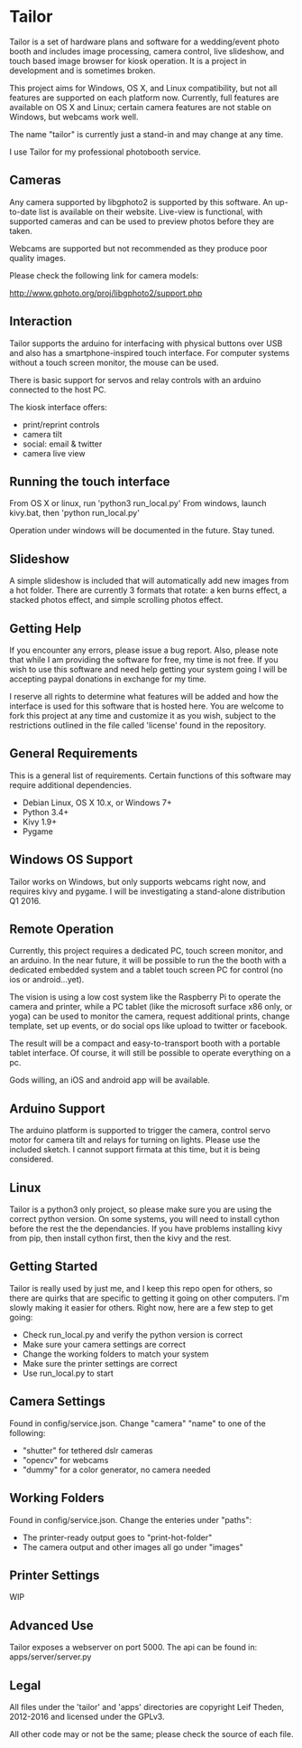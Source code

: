 Tailor
======

Tailor is a set of hardware plans and software for a wedding/event photo
booth and includes image processing, camera control, live slideshow, and
touch based image browser for kiosk operation.  It is a project in
development and is sometimes broken.

This project aims for Windows, OS X, and Linux compatibility, but not all
features are supported on each platform now.  Currently, full features are
available on OS X and Linux; certain camera features are not stable on
Windows, but webcams work well.

The name "tailor" is currently just a stand-in and may change at any time.

I use Tailor for my professional photobooth service.


Cameras
-------

Any camera supported by libgphoto2 is supported by this software.  An up-to-date
list is available on their website.  Live-view is functional, with supported
cameras and can be used to preview photos before they are taken.

Webcams are supported but not recommended as they produce poor quality images.

Please check the following link for camera models:

http://www.gphoto.org/proj/libgphoto2/support.php


Interaction
-----------

Tailor supports the arduino for interfacing with physical buttons over USB
and also has a smartphone-inspired touch interface.  For computer systems
without a touch screen monitor, the mouse can be used.

There is basic support for servos and relay controls with an arduino connected
to the host PC.

The kiosk interface offers:
- print/reprint controls
- camera tilt
- social: email & twitter
- camera live view


Running the touch interface
---------------------------

From OS X or linux, run 'python3 run_local.py'
From windows, launch kivy.bat, then 'python run_local.py'

Operation under windows will be documented in the future.  Stay tuned.


Slideshow
---------

A simple slideshow is included that will automatically add new images from a
hot folder.  There are currently 3 formats that rotate: a ken burns effect, a
stacked photos effect, and simple scrolling photos effect.


Getting Help
------------

If you encounter any errors, please issue a bug report.  Also, please note that
while I am providing the software for free, my time is not free.  If you wish to
use this software and need help getting your system going I will be accepting
paypal donations in exchange for my time.

I reserve all rights to determine what features will be added and how the
interface is used for this software that is hosted here.  You are welcome to
fork this project at any time and customize it as you wish, subject to the
restrictions outlined in the file called 'license' found in the repository.


General Requirements
--------------------

This is a general list of requirements.  Certain functions of this
software may require additional dependencies.

-  Debian Linux, OS X 10.x, or Windows 7+
-  Python 3.4+
-  Kivy 1.9+
-  Pygame


Windows OS Support
------------------

Tailor works on Windows, but only supports webcams right now, and requires
kivy and pygame.  I will be investigating a stand-alone distribution Q1 2016.


Remote Operation
----------------

Currently, this project requires a dedicated PC, touch screen monitor, and an
arduino.  In the near future, it will be possible to run the the booth with
a dedicated embedded system and a tablet touch screen PC for control (no ios or
android...yet).

The vision is using a low cost system like the Raspberry Pi to operate the
camera and printer, while a PC tablet (like the microsoft surface x86 only,
or yoga) can be used to monitor the camera, request additional prints, change
template, set up events, or do social ops like upload to twitter or facebook.

The result will be a compact and easy-to-transport booth with a portable tablet
interface.  Of course, it will still be possible to operate everything on a pc.

Gods willing, an iOS and android app will be available.


Arduino Support
---------------

The arduino platform is supported to trigger the camera, control servo motor
for camera tilt and relays for turning on lights.  Please use the included
sketch.  I cannot support firmata at this time, but it is being considered.


Linux
-----

Tailor is a python3 only project, so please make sure you are using the correct
python version.  On some systems, you will need to install cython before the rest
the the dependancies.  If you have problems installing kivy from pip, then install
cython first, then the kivy and the rest.


Getting Started
---------------

Tailor is really used by just me, and I keep this repo open for others, so there
are quirks that are specific to getting it going on other computers.  I'm slowly
making it easier for others.  Right now, here are a few step to get going:

* Check run_local.py and verify the python version is correct
* Make sure your camera settings are correct
* Change the working folders to match your system
* Make sure the printer settings are correct
* Use run_local.py to start


Camera Settings
---------------

Found in config/service.json.  Change "camera" "name" to one of the following:

* "shutter" for tethered dslr cameras
* "opencv" for webcams
* "dummy" for a color generator, no camera needed


Working Folders
---------------

Found in config/service.json.  Change the enteries under "paths":

* The printer-ready output goes to "print-hot-folder"
* The camera output and other images all go under "images"


Printer Settings
----------------

WIP


Advanced Use
------------

Tailor exposes a webserver on port 5000.  The api can be found in:
apps/server/server.py



Legal
-----

All files under the 'tailor' and 'apps' directories are copyright
Leif Theden, 2012-2016 and licensed under the GPLv3.

All other code may or not be the same; please check the source of each file.
